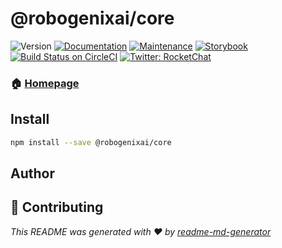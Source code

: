 <h1>@robogenixai/core</h1>
<p>
  <img alt="Version" src="https://img.shields.io/npm/v/@rocket.chat/fuselage.svg">
  <a href="https://github.com/RocketChat/Rocket.Chat.Fuselage#readme" target="_blank"><img alt="Documentation" src="https://img.shields.io/badge/documentation-yes-brightgreen.svg" /></a>
  <a href="https://github.com/RocketChat/Rocket.Chat.Fuselage/graphs/commit-activity" target="_blank"><img alt="Maintenance" src="https://img.shields.io/badge/Maintained%3F-yes-green.svg" /></a>
  <a href="https://rocketchat.github.io/Rocket.Chat.Fuselage" target="_blank"><img alt="Storybook" src="https://cdn.jsdelivr.net/gh/storybooks/brand@master/badge/badge-storybook.svg" /></a>
  <a href="https://circleci.com/gh/RocketChat/Rocket.Chat.Fuselage" target="_blank"><img alt="Build Status on CircleCI" src="https://circleci.com/gh/RocketChat/Rocket.Chat.Fuselage/tree/master.svg?style=svg&circle-token=4bf3c8af9bf96e1338430d1ba3ce0084a45d1647" /></a>
  <a href="https://twitter.com/RocketChat" target="_blank"><img alt="Twitter: RocketChat" src="https://img.shields.io/twitter/follow/RocketChat.svg?style=social" /></a>
</p>

### 🏠 [Homepage](https://rocket.chat/Rocket.Chat.Fuselage)

## Install

```sh
npm install --save @robogenixai/core
```

## Author

## 🤝 Contributing

_This README was generated with ❤️ by [readme-md-generator](https://github.com/kefranabg/readme-md-generator)_
